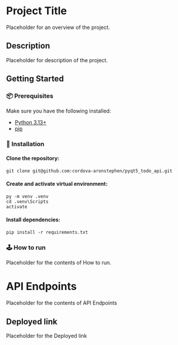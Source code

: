 # Project Title
Placeholder for an overview of the project.

## Description
Placeholder for description of the project.

## Getting Started

### 📦 Prerequisites
Make sure you have the following installed:
- [Python 3.13+](https://www.python.org/downloads/)
- [pip](https://pip.pypa.io/en/stable/)

### 📁 Installation

#### Clone the repository:
```
git clone git@github.com:cordova-aronstephen/pyqt5_todo_api.git
```

#### Create and activate virtual environment:
```
py -m venv .venv
cd .venv\Scripts
activate
```

#### Install dependencies:
```
pip install -r requirements.txt
```

### 🕹️ How to run
Placeholder for the contents of How to run.

# API Endpoints
Placeholder for the contents of API Endpoints

## Deployed link
Placeholder for the Deployed link
